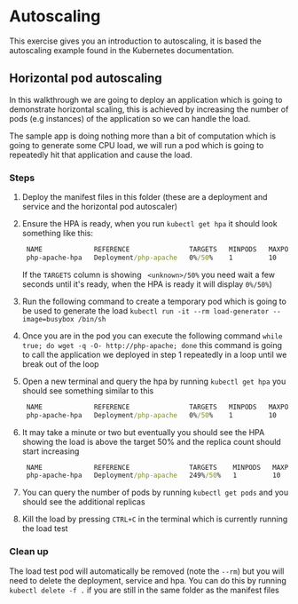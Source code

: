 # Autoscaling

This exercise gives you an introduction to autoscaling, it is based the autoscaling example found in the Kubernetes documentation.

## Horizontal pod autoscaling

In this walkthrough we are going to deploy an application which is going to demonstrate horizontal scaling, this is achieved by increasing the number of pods (e.g instances) of the application so we can handle the load.

The sample app is doing nothing more than a bit of computation which is going to generate some CPU load, we will run a pod which is going to repeatedly hit that application and cause the load.

### Steps

1. Deploy the manifest files in this folder (these are a deployment and service and the horizontal pod autoscaler)
2. Ensure the HPA is ready, when you run `kubectl get hpa` it should look something like this:

   ```cmd
    NAME             REFERENCE               TARGETS   MINPODS   MAXPODS   REPLICAS   AGE
    php-apache-hpa   Deployment/php-apache   0%/50%    1         10        1          2m51s

   ```
   If the `TARGETS` column is showing ` <unknown>/50%` you need wait a few seconds until it's ready, when the HPA is ready it will display  `0%/50%`)
3. Run the following command to create a temporary pod which is going to be used to generate the load `kubectl run -it --rm load-generator --image=busybox /bin/sh`
4. Once you are in the pod you can execute the following command `while true; do wget -q -O- http://php-apache; done` this command is going to call the application we deployed in step 1 repeatedly in a loop until we break out of the loop
5. Open a new terminal and query the hpa by running `kubectl get hpa` you should see something similar to this 

   ```cmd
    NAME             REFERENCE               TARGETS   MINPODS   MAXPODS   REPLICAS   AGE
    php-apache-hpa   Deployment/php-apache   0%/50%    1         10        1          2m51s

   ```
6. It may take a minute or two but eventually you should see the HPA showing the load is above the target 50% and the replica count should start increasing
   
   ```cmd
    NAME             REFERENCE               TARGETS    MINPODS   MAXPODS   REPLICAS   AGE
    php-apache-hpa   Deployment/php-apache   249%/50%   1         10        4          4m
   ```
7. You can query the number of pods by running `kubectl get pods` and you should see the additional replicas
8. Kill the load by pressing `CTRL+C` in the terminal which is currently running the load test


### Clean up

The load test pod will automatically be removed (note the `--rm`) but you will need to delete the deployment, service and hpa. You can do this by running `kubectl delete -f .` if you are still in the same folder as the manifest files
